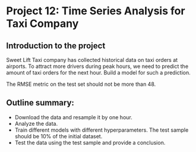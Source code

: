 # Project 12: Time Series Analysis for Taxi Company

## Introduction to the project

Sweet Lift Taxi company has collected historical data on taxi orders at airports. To attract more drivers during peak hours, we need to predict the amount of taxi orders for the next hour. Build a model for such a prediction.

The RMSE metric on the test set should not be more than 48.

## Outline summary:

* Download the data and resample it by one hour.
* Analyze the data.
* Train different models with different hyperparameters. The test sample should be 10% of the initial dataset.
* Test the data using the test sample and provide a conclusion.
